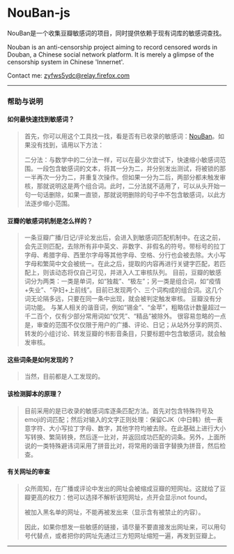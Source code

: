 # NouBan-js

NouBan是一个收集豆瓣敏感词的项目，同时提供依赖于现有词库的敏感词查找。

Nouban is an anti-censorship project aiming to record censored words in Douban, a Chinese social network platform. It is merely a glimpse of the censorship system in Chinese 'Innernet'.

Contact me: zyfws5ydc@relay.firefox.com

------

### 帮助与说明

#### 如何最快速找到敏感词？

> 首先，你可以用这个工具找一找，看是否有已收录的敏感词：<a href='https://drrouen.github.io/tools/NouBan/'>NouBan</a>。如果没有找到，请用以下方法：
>
> 二分法：与数学中的二分法一样，可以在最少次尝试下，快速缩小敏感词范围。一段包含敏感词的文本，将其一分为二，并分别发出测试，将被锁的那一半再次一分为二，并重复次操作。但如果一分为二后，两部分都未触发审核，那就说明这是两个组合词。此时，二分法就不适用了，可以从头开始一句一句话删除，如果一直锁，那就说明删除的句子中不包含敏感词，以此方法逐步缩小范围。

#### 豆瓣的敏感词机制是怎么样的？

> 一条豆瓣广播/日记/评论发出后，会进入到敏感词匹配机制中。在这之前，会先正则匹配，去除所有非中英文、非数字、非假名的符号。带标号的拉丁字母、希腊字母、西里尔字母等其他字母、空格、分行也会被去除。大小写字母和繁简中文会被统一。在此之后，提取的内容再进行关键字匹配，若匹配上，则该动态将仅自己可见，并进入人工审核队列。
> 目前，豆瓣的敏感词分为两类：一类是单词，如“独裁”、“极左”；另一类是组合词，如“疫情+失业”、“孕妇+上前线”。目前已发现两个、三个词构成的组合词。这几个词无论隔多远，只要在同一条中出现，就会被判定触发审核。
> 豆瓣没有分词功能。
> 与某人相关的谐音词，例如“锡金”、“金苹”，粗略估计数量超过一千二百个，仅有少部分常用词如“仅凭”、“精品”被除外。
> 很容易忽略的一点是，审查的范围不仅仅限于用户的广播、评论、日记；从站外分享的网页、转发的小组讨论、转发豆瓣的书影音条目，只要标题中包含敏感词，就会触发审核。

#### 这些词条是如何发现的？

> 当然，目前都是人工发现的。

#### 该检测脚本的原理？

> 目前采用的是已收录的敏感词库逐条匹配方法。首先对包含特殊符号及emoji的词匹配；然后对输入的文字正则处理：保留CJK（中日韩）统一表意字符、大小写拉丁字母、数字，其他字符均被去除。在此基础上进行大小写转换、繁简转换，然后逐一比对，并返回成功匹配的词条。另外，上面所说的一类特殊避讳词采用了拼音比对，将常用的谐音字替换为拼音，然后检查。

#### 有关网址的审查

> 众所周知，在广播或评论中发出的网址会被缩成豆瓣的短网址。这就给了豆瓣更高的权力：他可以选择不解析该短网址，点开会显示not found。
>
> 被加入黑名单的网址，不能再被发出来（显示含有被禁止的内容）。
>
>因此，如果你想发一些敏感的链接，请尽量不要直接发出网址来，可以用句号代替点，或者把你的网址先通过三方短网址缩短一遍，再发到豆瓣上。


------
